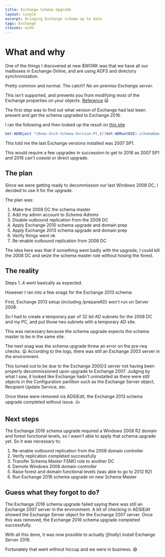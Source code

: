```yaml
---
title: Exchange Schema Upgrade
layout: single
excerpt: Bringing Exchange schema up to date
tags: Exchange
classes: wide
---
```

# What and why

One of the things I discovered at new $WORK was that we have all our mailboxes in Exchange Online, and are using ADFS and directory synchronization.

Pretty common and normal.
The catch?
*No on-premise Exchange server.*

This isn't supported, and prevents you from modifying most of the Exchange properties on your objects. [Reference][supported-link] :frowning:

The first step was to find out what version of Exchange had last been present and get the schema upgraded to Exchange 2016.

I ran the following and then looked up the result on [this site][schemaVersion-link]

```powershell
Get-ADObject "CN=ms-Exch-Schema-Version-Pt,$((Get-ADRootDSE).schemaNamingContext)" -Property RangeUpper
```

This told me the last Exchange versions installed was 2007 SP1.

This would require a few upgrades in succession to get to 2016 as 2007 SP1 and 2016 can't coexist or direct upgrade.

## The plan

Since we were getting ready to decommission our last Windows 2008 DC, I decided to use it for the upgrade.

The plan was:

1. Make the 2008 DC the schema master
2. Add my admin account to *Schema Admins*
3. Disable outbound replication from the 2008 DC
4. Apply Exchange 2010 schema upgrade and domain prep
5. Apply Exchange 2013 schema upgrade and domain prep
6. Verify things went ok
7. Re-enable outbound replication from 2008 DC

The idea here was that if something went badly with the upgrade, I could kill the 2008 DC and seize the schema master role without hosing the forest.

## The reality

Steps 1..4 went basically as expected.

However I ran into a few snags for the Exchange 2013 schema:

First, Exchange 2013 setup (including /prepareAD) won't run on Server 2008.

So I had to create a temporary pair of 32 bit AD subnets for the 2008 DC and my PC, and put those two subnets with a temporary AD site.

This was necessary because the schema upgrade expects the schema master to be in the same site.

The next snag was the schema upgrade threw an error on the pre-req checks. :frowning:
According to the logs, there was still an Exchange 2003 server in the environment.

This turned out to be due to the Exchange 2000/3 server not having been properly decommissioned upon upgrade to Exchange 2007. Judging by what I saw, it looked like Exchange hadn't uninstalled as there were still objects in the Configuration partition such as the Exchange Server object, Recipient Update Service, etc.

Once these were removed via ADSIEdit, the Exchange 2013 schema upgrade completed without issue. :thumbsup:

## Next steps

The Exchange 2016 schema upgrade required a Windows 2008 R2 domain and forest functional levels, so I wasn't able to apply that schema upgrade yet. So it was necessary to:

1. Re-enable outbound replication from the 2008 domain controller
2. Verify replication completed successfully
3. Transfer Schema Master FSMO role to another DC
4. Demote Windows 2008 domain controller
5. Raise forest and domain functional levels (was able to go to 2012 R2)
6. Run Exchange 2016 schema upgrade on new Schema Master

## Guess what they forgot to do?

The Exchange 2016 schema upgrade failed saying there was still an Exchange 2007 server in the environment.
A bit of checking in ADSIEdit showed the Exchange Server object for the Exchange 2007 server. Once this was removed, the Exchange 2016 schema upgrade completed successfully.

With all this done, it was now possible to actually (*finally*) install Exchange Server 2016.

Fortunately that went without hiccup and we were in business. :smile:

[schemaVersion-link]:https://eightwone.com/references/schema-versions/
[supported-link]:https://blogs.technet.microsoft.com/exchange/2012/12/05/decommissioning-your-exchange-2010-servers-in-a-hybrid-deployment/
